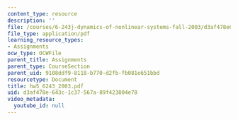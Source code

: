 ```yaml
---
content_type: resource
description: ''
file: /courses/6-243j-dynamics-of-nonlinear-systems-fall-2003/d3af478e643c1c37567a89f423804e78_hw5_6243_2003.pdf
file_type: application/pdf
learning_resource_types:
- Assignments
ocw_type: OCWFile
parent_title: Assignments
parent_type: CourseSection
parent_uid: 9108ddf9-8118-b770-d2fb-fb081e651bbd
resourcetype: Document
title: hw5_6243_2003.pdf
uid: d3af478e-643c-1c37-567a-89f423804e78
video_metadata:
  youtube_id: null
---
```

